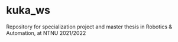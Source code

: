 # kuka_ws
Repository for specialization project and master thesis in Robotics &amp; Automation, at NTNU 2021/2022 
